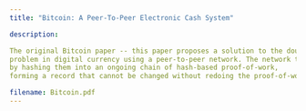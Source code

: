 ```yaml
---
title: "Bitcoin: A Peer-To-Peer Electronic Cash System"

description:

The original Bitcoin paper -- this paper proposes a solution to the double-spending 
problem in digital currency using a peer-to-peer network. The network timestamps transactions 
by hashing them into an ongoing chain of hash-based proof-of-work, 
forming a record that cannot be changed without redoing the proof-of-work.

filename: Bitcoin.pdf
---
```

